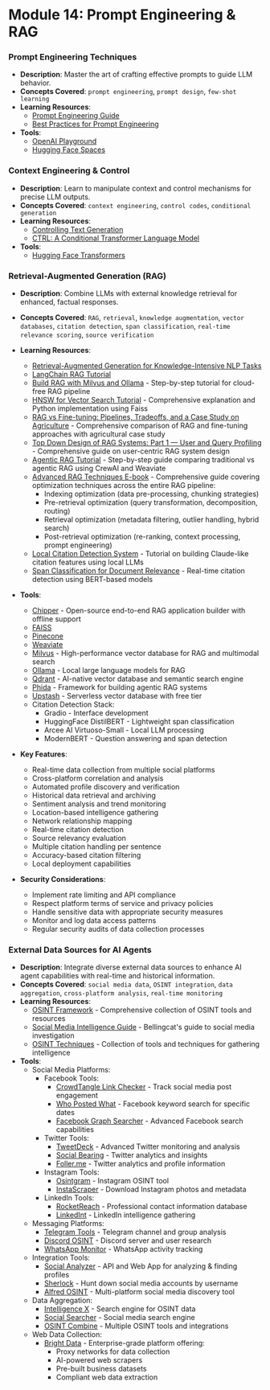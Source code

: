 # Module 14: Prompt Engineering & RAG

### Prompt Engineering Techniques
- **Description**: Master the art of crafting effective prompts to guide LLM behavior.
- **Concepts Covered**: `prompt engineering`, `prompt design`, `few-shot learning`
- **Learning Resources**:
  - [Prompt Engineering Guide](https://www.promptingguide.ai/)
  - [Best Practices for Prompt Engineering](https://help.openai.com/en/articles/6654000-best-practices-for-prompt-engineering-with-openai-api)
- **Tools**:
  - [OpenAI Playground](https://platform.openai.com/playground)
  - [Hugging Face Spaces](https://huggingface.co/spaces)

### Context Engineering & Control
- **Description**: Learn to manipulate context and control mechanisms for precise LLM outputs.
- **Concepts Covered**: `context engineering`, `control codes`, `conditional generation`
- **Learning Resources**:
  - [Controlling Text Generation](https://huggingface.co/blog/how-to-generate)
  - [CTRL: A Conditional Transformer Language Model](https://arxiv.org/abs/1909.05858)
- **Tools**:
    - [Hugging Face Transformers](https://huggingface.co/docs/transformers)

### Retrieval-Augmented Generation (RAG)
- **Description**: Combine LLMs with external knowledge retrieval for enhanced, factual responses.
- **Concepts Covered**: `RAG`, `retrieval`, `knowledge augmentation`, `vector databases`, `citation detection`, `span classification`, `real-time relevance scoring`, `source verification`
- **Learning Resources**:
  - [Retrieval-Augmented Generation for Knowledge-Intensive NLP Tasks](https://arxiv.org/abs/2005.11401)
  - [LangChain RAG Tutorial](https://python.langchain.com/docs/use_cases/question_answering/)
  - [Build RAG with Milvus and Ollama](https://milvus.io/docs/build_RAG_with_milvus_and_ollama.md#Build-RAG-with-Milvus-and-Ollama) - Step-by-step tutorial for cloud-free RAG pipeline
  - [HNSW for Vector Search Tutorial](https://www.youtube.com/watch?v=QvKMwLjdK-s) - Comprehensive explanation and Python implementation using Faiss
  - [RAG vs Fine-tuning: Pipelines, Tradeoffs, and a Case Study on Agriculture](https://arxiv.org/abs/2401.08406) - Comprehensive comparison of RAG and fine-tuning approaches with agricultural case study
  - [Top Down Design of RAG Systems: Part 1 — User and Query Profiling](https://medium.com/@manaranjanp/top-down-design-of-rag-systems-part-1-user-and-query-profiling-184651586854) - Comprehensive guide on user-centric RAG system design
  - [Agentic RAG Tutorial](https://www.youtube.com/watch?v=2Fu_GgS-Q4s) - Step-by-step guide comparing traditional vs agentic RAG using CrewAI and Weaviate
  - [Advanced RAG Techniques E-book](https://weaviate.io/ebooks/advanced-rag-techniques) - Comprehensive guide covering optimization techniques across the entire RAG pipeline:
    - Indexing optimization (data pre-processing, chunking strategies)
    - Pre-retrieval optimization (query transformation, decomposition, routing)
    - Retrieval optimization (metadata filtering, outlier handling, hybrid search)
    - Post-retrieval optimization (re-ranking, context processing, prompt engineering)
  - [Local Citation Detection System](https://twitter.com/MaziyarPanahi/status/1750672543417962766) - Tutorial on building Claude-like citation features using local LLMs
  - [Span Classification for Document Relevance](https://twitter.com/MaziyarPanahi/status/1750672543417962766) - Real-time citation detection using BERT-based models

- **Tools**:
  - [Chipper](https://github.com/TilmanGriesel/chipper) - Open-source end-to-end RAG application builder with offline support
  - [FAISS](https://github.com/facebookresearch/faiss)
  - [Pinecone](https://www.pinecone.io/)
  - [Weaviate](https://weaviate.io/)
  - [Milvus](https://milvus.io/) - High-performance vector database for RAG and multimodal search
  - [Ollama](https://ollama.ai/) - Local large language models for RAG
  - [Qdrant](https://qdrant.tech/) - AI-native vector database and semantic search engine
  - [Phida](https://github.com/phidatahq/phida) - Framework for building agentic RAG systems
  - [Upstash](http://upstash.com) - Serverless vector database with free tier
  - Citation Detection Stack:
    - Gradio - Interface development
    - HuggingFace DistilBERT - Lightweight span classification
    - Arcee AI Virtuoso-Small - Local LLM processing
    - ModernBERT - Question answering and span detection

- **Key Features**:
  - Real-time data collection from multiple social platforms
  - Cross-platform correlation and analysis
  - Automated profile discovery and verification
  - Historical data retrieval and archiving
  - Sentiment analysis and trend monitoring
  - Location-based intelligence gathering
  - Network relationship mapping
  - Real-time citation detection
  - Source relevancy evaluation
  - Multiple citation handling per sentence
  - Accuracy-based citation filtering
  - Local deployment capabilities
- **Security Considerations**:
  - Implement rate limiting and API compliance
  - Respect platform terms of service and privacy policies
  - Handle sensitive data with appropriate security measures
  - Monitor and log data access patterns
  - Regular security audits of data collection processes

### External Data Sources for AI Agents
- **Description**: Integrate diverse external data sources to enhance AI agent capabilities with real-time and historical information.
- **Concepts Covered**: `social media data`, `OSINT integration`, `data aggregation`, `cross-platform analysis`, `real-time monitoring`
- **Learning Resources**:
  - [OSINT Framework](https://osintframework.com/) - Comprehensive collection of OSINT tools and resources
  - [Social Media Intelligence Guide](https://www.bellingcat.com/resources/how-tos/2019/12/10/social-media-intelligence-guide/) - Bellingcat's guide to social media investigation
  - [OSINT Techniques](https://www.osinttechniques.com/) - Collection of tools and techniques for gathering intelligence
- **Tools**:
  - Social Media Platforms:
    - Facebook Tools:
      - [CrowdTangle Link Checker](https://apps.crowdtangle.com/chrome-extension) - Track social media post engagement
      - [Who Posted What](https://whopostedwhat.com/) - Facebook keyword search for specific dates
      - [Facebook Graph Searcher](https://intelx.io/tools?tab=facebook) - Advanced Facebook search capabilities
    - Twitter Tools:
      - [TweetDeck](https://tweetdeck.twitter.com/) - Advanced Twitter monitoring and analysis
      - [Social Bearing](https://socialbearing.com/) - Twitter analytics and insights
      - [Foller.me](https://foller.me/) - Twitter analytics and profile information
    - Instagram Tools:
      - [Osintgram](https://github.com/Datalux/Osintgram) - Instagram OSINT tool
      - [InstaScraper](https://github.com/instaloader/instaloader) - Download Instagram photos and metadata
    - LinkedIn Tools:
      - [RocketReach](https://rocketreach.co/) - Professional contact information database
      - [LinkedInt](https://github.com/vysecurity/LinkedInt) - LinkedIn intelligence gathering
  - Messaging Platforms:
    - [Telegram Tools](https://github.com/paulpierre/informer) - Telegram channel and group analysis
    - [Discord OSINT](https://github.com/husseinmuhaisen/DiscordOSINT) - Discord server and user research
    - [WhatsApp Monitor](https://github.com/ErikTschierschke/WhatsappMonitor) - WhatsApp activity tracking
  - Integration Tools:
    - [Social Analyzer](https://github.com/qeeqbox/social-analyzer) - API and Web App for analyzing & finding profiles
    - [Sherlock](https://github.com/sherlock-project/sherlock) - Hunt down social media accounts by username
    - [Alfred OSINT](https://github.com/Alfredredbird/alfred) - Multi-platform social media discovery tool
  - Data Aggregation:
    - [Intelligence X](https://intelx.io/) - Search engine for OSINT data
    - [Social Searcher](https://www.social-searcher.com/) - Social media search engine
    - [OSINT Combine](https://www.osintcombine.com/) - Multiple OSINT tools and integrations
  - Web Data Collection:
    - [Bright Data](https://brightdata.com/) - Enterprise-grade platform offering:
      - Proxy networks for data collection
      - AI-powered web scrapers
      - Pre-built business datasets
      - Compliant web data extraction